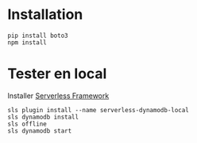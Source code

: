 # Installation

```
pip install boto3
npm install
```

# Tester en local

Installer [Serverless Framework](https://www.serverless.com/framework/docs/getting-started/)
```
sls plugin install --name serverless-dynamodb-local
sls dynamodb install
sls offline
sls dynamodb start
```
